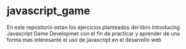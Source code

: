 # javascript_game
En este repositorio estan los ejercicios planteados del libro Introducing Javascript Game Developmet con el fin de practicar y aprender de una forma mas interesante el uso de javascript en el desarrollo web
